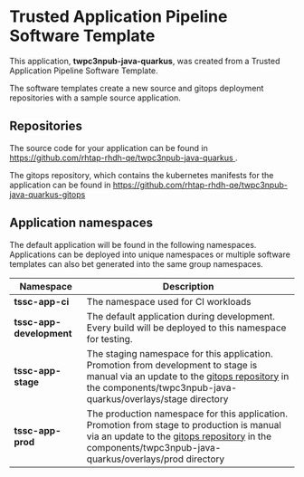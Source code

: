# Trusted Application Pipeline Software Template

This application, **twpc3npub-java-quarkus**, was created from a Trusted Application Pipeline Software Template.

The software templates create a new source and gitops deployment repositories with a sample source application. 

## Repositories

The source code for your application can be found in [https://github.com/rhtap-rhdh-qe/twpc3npub-java-quarkus ](https://github.com/rhtap-rhdh-qe/twpc3npub-java-quarkus ).
 
The gitops repository, which contains the kubernetes manifests for the application can be found in 
[https://github.com/rhtap-rhdh-qe/twpc3npub-java-quarkus-gitops ](https://github.com/rhtap-rhdh-qe/twpc3npub-java-quarkus-gitops ) 

## Application namespaces 

The default application will be found in the following namespaces. Applications can be deployed into unique namespaces or multiple software templates can also bet generated into the same group namespaces.  

|  Namespace   |  Description   |  
| -------- | -------- |
| **tssc-app-ci** | The namespace used for CI workloads |
| **tssc-app-development** | The default application during development. Every build will be deployed to this namespace for testing. |
| **tssc-app-stage** | The staging namespace for this application. Promotion from development to stage is manual via an update to the [gitops repository](https://github.com/rhtap-rhdh-qe/twpc3npub-java-quarkus-gitops ) in the components/twpc3npub-java-quarkus/overlays/stage directory |
| **tssc-app-prod** | The production namespace for this application. Promotion from stage to production is manual via an update to the [gitops repository](https://github.com/rhtap-rhdh-qe/twpc3npub-java-quarkus-gitops ) in the components/twpc3npub-java-quarkus/overlays/prod directory |